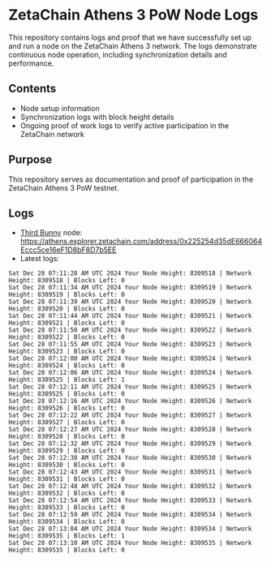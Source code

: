 # ZetaChain Athens 3 PoW Node Logs
This repository contains logs and proof that we have successfully set up and run a node on the ZetaChain Athens 3 network. The logs demonstrate continuous node operation, including synchronization details and performance.

## Contents
- Node setup information
- Synchronization logs with block height details
- Ongoing proof of work logs to verify active participation in the ZetaChain network

## Purpose
This repository serves as documentation and proof of participation in the ZetaChain Athens 3 PoW testnet.

## Logs

- [Third Bunny](https://thirdbunny.xyz/) node: https://athens.explorer.zetachain.com/address/0x225254d35dE666064Eccc5ce16eF1D8bF8D7b5EE
- Latest logs:
```
Sat Dec 28 07:11:28 AM UTC 2024 Your Node Height: 8309518 | Network Height: 8309518 | Blocks Left: 0
Sat Dec 28 07:11:34 AM UTC 2024 Your Node Height: 8309519 | Network Height: 8309519 | Blocks Left: 0
Sat Dec 28 07:11:39 AM UTC 2024 Your Node Height: 8309520 | Network Height: 8309520 | Blocks Left: 0
Sat Dec 28 07:11:44 AM UTC 2024 Your Node Height: 8309521 | Network Height: 8309521 | Blocks Left: 0
Sat Dec 28 07:11:50 AM UTC 2024 Your Node Height: 8309522 | Network Height: 8309522 | Blocks Left: 0
Sat Dec 28 07:11:55 AM UTC 2024 Your Node Height: 8309523 | Network Height: 8309523 | Blocks Left: 0
Sat Dec 28 07:12:00 AM UTC 2024 Your Node Height: 8309524 | Network Height: 8309524 | Blocks Left: 0
Sat Dec 28 07:12:06 AM UTC 2024 Your Node Height: 8309524 | Network Height: 8309525 | Blocks Left: 1
Sat Dec 28 07:12:11 AM UTC 2024 Your Node Height: 8309525 | Network Height: 8309525 | Blocks Left: 0
Sat Dec 28 07:12:16 AM UTC 2024 Your Node Height: 8309526 | Network Height: 8309526 | Blocks Left: 0
Sat Dec 28 07:12:22 AM UTC 2024 Your Node Height: 8309527 | Network Height: 8309527 | Blocks Left: 0
Sat Dec 28 07:12:27 AM UTC 2024 Your Node Height: 8309528 | Network Height: 8309528 | Blocks Left: 0
Sat Dec 28 07:12:32 AM UTC 2024 Your Node Height: 8309529 | Network Height: 8309529 | Blocks Left: 0
Sat Dec 28 07:12:38 AM UTC 2024 Your Node Height: 8309530 | Network Height: 8309530 | Blocks Left: 0
Sat Dec 28 07:12:43 AM UTC 2024 Your Node Height: 8309531 | Network Height: 8309531 | Blocks Left: 0
Sat Dec 28 07:12:48 AM UTC 2024 Your Node Height: 8309532 | Network Height: 8309532 | Blocks Left: 0
Sat Dec 28 07:12:54 AM UTC 2024 Your Node Height: 8309533 | Network Height: 8309533 | Blocks Left: 0
Sat Dec 28 07:12:59 AM UTC 2024 Your Node Height: 8309534 | Network Height: 8309534 | Blocks Left: 0
Sat Dec 28 07:13:04 AM UTC 2024 Your Node Height: 8309534 | Network Height: 8309535 | Blocks Left: 1
Sat Dec 28 07:13:10 AM UTC 2024 Your Node Height: 8309535 | Network Height: 8309535 | Blocks Left: 0
```

